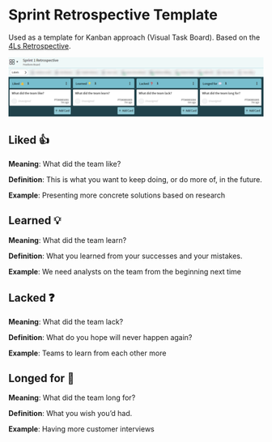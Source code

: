 # Sprint Retrospective Template

Used as a template for Kanban approach (Visual Task Board). Based on the [4Ls Retrospective](https://openpracticelibrary.com/practice/4ls-retrospective/).

![Retro Screenshot](../_assets/retro-screenshot.png)

## Liked 👍

**Meaning**: What did the team like?

**Definition**: This is what you want to keep doing, or do more of, in the future.

**Example**: Presenting more concrete solutions based on research

## Learned 💡

**Meaning**: What did the team learn?

**Definition**: What you learned from your successes and your mistakes.

**Example**: We need analysts on the team from the beginning next time

## Lacked ❓

**Meaning**: What did the team lack?

**Definition**: What do you hope will never happen again?

**Example**: Teams to learn from each other more

## Longed for 💭

**Meaning**: What did the team long for?

**Definition**: What you wish you’d had. 

**Example**: Having more customer interviews

